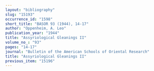 ```yaml
---
layout: "bibliography"
slug: "15193"
occurrence_id: "1598"
short_title: "BASOR 93 (1944), 14-17"
author: "Oppenheim, A. Leo"
publication_year: "1944"
title: "Assyriological Gleanings II"
volume_no_: "93"
pages: "14-17"
journal: "Bulletin of the American Schools of Oriental Research"
title: "Assyriological Gleanings II"
previous_item: "15196"
---
```

